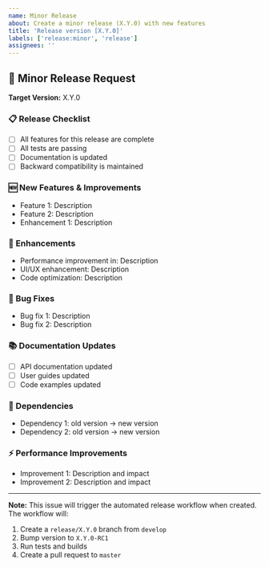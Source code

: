 ```yaml
---
name: Minor Release
about: Create a minor release (X.Y.0) with new features
title: 'Release version [X.Y.0]'
labels: ['release:minor', 'release']
assignees: ''
---
```


## 🎯 Minor Release Request

**Target Version:** X.Y.0

### 📋 Release Checklist

- [ ] All features for this release are complete
- [ ] All tests are passing
- [ ] Documentation is updated
- [ ] Backward compatibility is maintained

### 🆕 New Features & Improvements
<!-- List new features and improvements -->

- Feature 1: Description
- Feature 2: Description
- Enhancement 1: Description

### 🔧 Enhancements
<!-- List improvements and enhancements -->

- Performance improvement in: Description
- UI/UX enhancement: Description
- Code optimization: Description

### 🐛 Bug Fixes
<!-- List bug fixes included in this release -->

- Bug fix 1: Description
- Bug fix 2: Description

### 📚 Documentation Updates
<!-- List documentation changes -->

- [ ] API documentation updated
- [ ] User guides updated
- [ ] Code examples updated

### 🔄 Dependencies
<!-- List dependency updates -->

- Dependency 1: old version → new version
- Dependency 2: old version → new version

### ⚡ Performance Improvements
<!-- List any performance improvements -->

- Improvement 1: Description and impact
- Improvement 2: Description and impact

---

**Note:** This issue will trigger the automated release workflow when created. The workflow will:
1. Create a `release/X.Y.0` branch from `develop`
2. Bump version to `X.Y.0-RC1`
3. Run tests and builds
4. Create a pull request to `master`